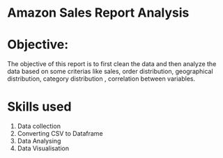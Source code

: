 # Amazon Sales Report Analysis
# Objective:
The objective of this report is to first clean the data and then analyze the data based on some criterias like sales, order distribution, geographical distribution, category distribution , correlation between variables.
# Skills used
1) Data collection
2) Converting CSV to Dataframe
3) Data Analysing
4) Data Visualisation 

